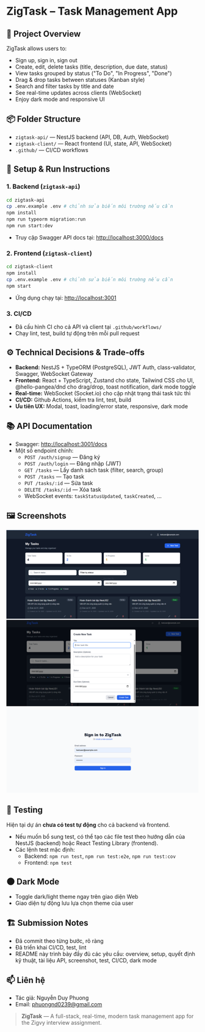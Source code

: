 # ZigTask – Task Management App

## 📖 Project Overview
ZigTask allows users to:
- Sign up, sign in, sign out
- Create, edit, delete tasks (title, description, due date, status)
- View tasks grouped by status ("To Do", "In Progress", "Done")
- Drag & drop tasks between statuses (Kanban style)
- Search and filter tasks by title and date
- See real-time updates across clients (WebSocket)
- Enjoy dark mode and responsive UI

## 📦 Folder Structure
- `zigtask-api/` — NestJS backend (API, DB, Auth, WebSocket)
- `zigtask-client/` — React frontend (UI, state, API, WebSocket)
- `.github/` — CI/CD workflows

## 🚀 Setup & Run Instructions

### 1. Backend (`zigtask-api`)
```bash
cd zigtask-api
cp .env.example .env # chỉnh sửa biến môi trường nếu cần
npm install
npm run typeorm migration:run
npm run start:dev
```
- Truy cập Swagger API docs tại: [http://localhost:3000/docs](http://localhost:3000/docs)

### 2. Frontend (`zigtask-client`)
```bash
cd zigtask-client
npm install
cp .env.example .env # chỉnh sửa biến môi trường nếu cần
npm start
```
- Ứng dụng chạy tại: [http://localhost:3001](http://localhost:3001)

### 3. CI/CD
- Đã cấu hình CI cho cả API và client tại `.github/workflows/`
- Chạy lint, test, build tự động trên mỗi pull request

## ⚙️ Technical Decisions & Trade-offs
- **Backend:** NestJS + TypeORM (PostgreSQL), JWT Auth, class-validator, Swagger, WebSocket Gateway
- **Frontend:** React + TypeScript, Zustand cho state, Tailwind CSS cho UI, @hello-pangea/dnd cho drag/drop, toast notification, dark mode toggle
- **Real-time:** WebSocket (Socket.io) cho cập nhật trạng thái task tức thì
- **CI/CD:** Github Actions, kiểm tra lint, test, build
- **Ưu tiên UX:** Modal, toast, loading/error state, responsive, dark mode

## 📚 API Documentation
- Swagger: [http://localhost:3001/docs](http://localhost:3001/docs)
- Một số endpoint chính:
  - `POST /auth/signup` — Đăng ký
  - `POST /auth/login` — Đăng nhập (JWT)
  - `GET /tasks` — Lấy danh sách task (filter, search, group)
  - `POST /tasks` — Tạo task
  - `PUT /tasks/:id` — Sửa task
  - `DELETE /tasks/:id` — Xóa task
  - WebSocket events: `taskStatusUpdated`, `taskCreated`, ...

## 🖼️ Screenshots
![Dashboard](./image-1.png)
![Drag & Drop](./image-2.png)
![Dark Mode](./image-3.png)

## 🧪 Testing
Hiện tại dự án **chưa có test tự động** cho cả backend và frontend.
- Nếu muốn bổ sung test, có thể tạo các file test theo hướng dẫn của NestJS (backend) hoặc React Testing Library (frontend).
- Các lệnh test mặc định:
  - Backend: `npm run test`, `npm run test:e2e`, `npm run test:cov`
  - Frontend: `npm test`

## 🌑 Dark Mode
- Toggle dark/light theme ngay trên giao diện Web
- Giao diện tự động lưu lựa chọn theme của user

## 🏗️ Submission Notes
- Đã commit theo từng bước, rõ ràng
- Đã triển khai CI/CD, test, lint
- README này trình bày đầy đủ các yêu cầu: overview, setup, quyết định kỹ thuật, tài liệu API, screenshot, test, CI/CD, dark mode

## 📫 Liên hệ
- Tác giả: Nguyễn Duy Phuong
- Email: phuongnd0239@gmail.com

> **ZigTask** — A full-stack, real-time, modern task management app for the Zigvy interview assignment.